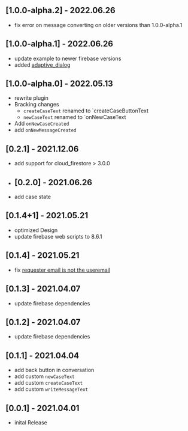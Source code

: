 ## [1.0.0-alpha.2] - 2022.06.26
* fix error on message converting on older versions than 1.0.0-alpha.1
## [1.0.0-alpha.1] - 2022.06.26
* update example to newer firebase versions
* added [adaptive_dialog](https://pub.dev/packages/adaptive_dialog)
## [1.0.0-alpha.0] - 2022.05.13
* rewrite plugin
* Bracking changes
  * `createCaseText` renamed to `createCaseButtonText
  * `newCaseText` renamed to `onNewCaseText
* Add `onNewCaseCreated`
* add `onNewMessageCreated`
## [0.2.1] - 2021.12.06
* add support for cloud_firestore > 3.0.0
* ## [0.2.0] - 2021.06.26
* add case state
## [0.1.4+1] - 2021.05.21
* optimized Design
* update firebase web scripts to 8.6.1
## [0.1.4] - 2021.05.21
* fix [requester email is not the useremail](https://github.com/cedteg/flutter_support_chat/issues/2) 
## [0.1.3] - 2021.04.07
* update firebase dependencies
## [0.1.2] - 2021.04.07
* update firebase dependencies
## [0.1.1] - 2021.04.04
* add back button in conversation
* add custom `newCaseText`
* add custom `createCaseText`
* add custom `writeMessageText`
## [0.0.1] - 2021.04.01
* inital Release
